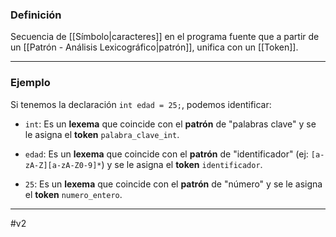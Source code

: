 ### Definición

Secuencia de [[Símbolo|caracteres]] en el programa fuente que a partir de un [[Patrón - Análisis Lexicográfico|patrón]], unifica con un [[Token]].

***
### Ejemplo

Si tenemos la declaración `int edad = 25;`, podemos identificar:
- `int`: Es un **lexema** que coincide con el **patrón** de "palabras clave" y se le asigna el **token** `palabra_clave_int`.
    
- `edad`: Es un **lexema** que coincide con el **patrón** de "identificador" (ej: `[a-zA-Z][a-zA-Z0-9]*`) y se le asigna el **token** `identificador`.
    
- `25`: Es un **lexema** que coincide con el **patrón** de "número" y se le asigna el **token** `numero_entero`.
***
#v2 